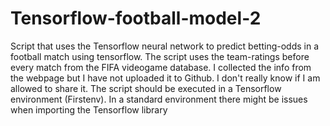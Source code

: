 # Tensorflow-football-model-2
Script that uses the Tensorflow neural network to predict betting-odds in a football match using tensorflow. 
The script uses the team-ratings before every match from the FIFA videogame database. I collected the info from
the webpage but I have not uploaded it to Github. I don't really know if I am allowed to share it. The script should 
be executed in a Tensorflow environment (Firstenv). In a standard environment there might be issues when importing the 
Tensorflow library
